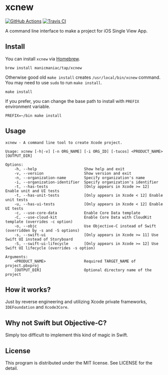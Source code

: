 xcnew
=====

[![GitHub Actions](https://github.com/manicmaniac/xcnew/actions/workflows/test.yml/badge.svg)](https://github.com/manicmaniac/xcnew/actions/workflows/test.yml)
[![Travis CI](https://travis-ci.com/manicmaniac/xcnew.svg?branch=master)](https://travis-ci.com/manicmaniac/xcnew)

A command line interface to make a project for iOS Single View App.

Install
-------

You can install `xcnew` via [Homebrew](https://brew.sh).

    brew install manicmaniac/tap/xcnew

Otherwise good old `make install` creates `/usr/local/bin/xcnew` command.
You may need to use `sudo` to run `make install`.

    make install

If you prefer, you can change the base path to install with `PREFIX` environment variable.

    PREFIX=~/bin make install

Usage
-----

    xcnew - A command line tool to create Xcode project.
    
    Usage: xcnew [-h|-v] [-n ORG_NAME] [-i ORG_ID] [-tucos] <PRODUCT_NAME> [OUTPUT_DIR]
    
    Options:
        -h, --help                     Show help and exit
        -v, --version                  Show version and exit
        -n, --organization-name        Specify organization's name
        -i, --organization-identifier  Specify organization's identifier
        -t, --has-tests                [Only appears in Xcode >= 12] Enable unit and UI tests
        -t, --has-unit-tests           [Only appears in Xcode < 12] Enable unit tests
        -u, --has-ui-tests             [Only appears in Xcode < 12] Enable UI tests
        -c, --use-core-data            Enable Core Data template
        -C, --use-cloud-kit            Enable Core Data with CloudKit template (overrides -c option)
        -o, --objc                     Use Objective-C instead of Swift (overridden by -s and -S options)
        -s, --swift-ui                 [Only appears in Xcode >= 11] Use Swift UI instead of Storyboard
        -S, --swift-ui-lifecycle       [Only appears in Xcode >= 12] Use Swift UI lifecycle (overrides -s option)
    
    Arguments:
        <PRODUCT_NAME>                 Required TARGET_NAME of project.pbxproj
        [OUTPUT_DIR]                   Optional directory name of the project

How it works?
-------------

Just by reverse engineering and utilizing Xcode private frameworks, `IDEFoundation` and `Xcode3Core`.

Why not Swift but Objective-C?
------------------------------

Simply too difficult to implement this kind of magic in Swift.

License
-------

This program is distributed under the MIT license.
See LICENSE for the detail.
